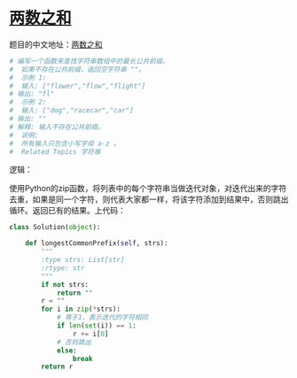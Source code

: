 # [两数之和](https://leetcode.com/problems/two-sum/)

题目的中文地址：[两数之和](https://leetcode-cn.com/problems/two-sum/)

```python
# 编写一个函数来查找字符串数组中的最长公共前缀。 
#  如果不存在公共前缀，返回空字符串 ""。 
#  示例 1: 
#  输入: ["flower","flow","flight"]
# 输出: "fl"
#  示例 2: 
#  输入: ["dog","racecar","car"]
# 输出: ""
# 解释: 输入不存在公共前缀。
#  说明: 
#  所有输入只包含小写字母 a-z 。 
#  Related Topics 字符串
```


逻辑：

使用Python的zip函数，将列表中的每个字符串当做迭代对象，对迭代出来的字符去重，如果是同一个字符，则代表大家都一样，将该字符添加到结果中，否则跳出循环。返回已有的结果。上代码：


```python
class Solution(object):

    def longestCommonPrefix(self, strs):
        """
        :type strs: List[str]
        :rtype: str
        """
        if not strs:
            return ""
        r = ""
        for i in zip(*strs):
            # 等于1，表示迭代的字符相同 
            if len(set(i)) == 1:
                r += i[0]
            # 否则跳出 
            else:
                break
        return r
```
